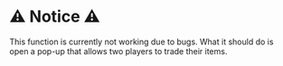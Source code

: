 # ⚠️ Notice ⚠️

This function is currently not working due to bugs. What it should do is open a pop-up that allows two players to trade their items.
